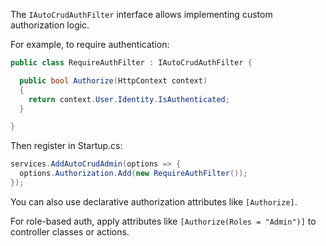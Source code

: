 The `IAutoCrudAuthFilter` interface allows implementing custom authorization logic. 

For example, to require authentication:

```csharp
public class RequireAuthFilter : IAutoCrudAuthFilter {

  public bool Authorize(HttpContext context)
  {
    return context.User.Identity.IsAuthenticated;
  }

}
```

Then register in Startup.cs:

```csharp
services.AddAutoCrudAdmin(options => {
  options.Authorization.Add(new RequireAuthFilter());
});
```

You can also use declarative authorization attributes like `[Authorize]`.

For role-based auth, apply attributes like `[Authorize(Roles = "Admin")]` to controller classes or actions.